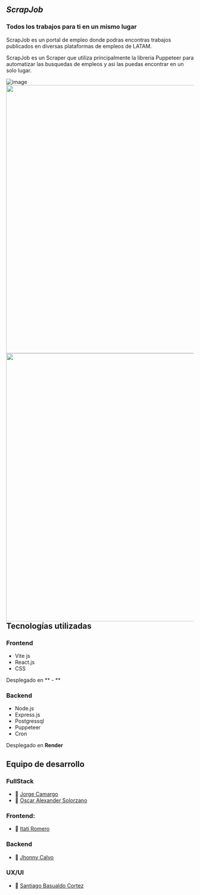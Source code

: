 ## *ScrapJob*
### Todos los trabajos para ti en un mismo lugar

ScrapJob es un portal de empleo donde podras encontras trabajos publicados en diversas plataformas de empleos de LATAM.

ScrapJob es un Scraper que utiliza principalmente la libreria Puppeteer para automatizar las busquedas de empleos y asi las puedas encontrar en un solo lugar.

![image](https://user-images.githubusercontent.com/59629654/206558192-19822e56-6d50-416a-a221-46f813e6082a.png)
<img src="https://user-images.githubusercontent.com/59629654/206560605-7247ada0-31e0-4bbc-bf86-80f340c49782.png" width="720" align="right" />
<img src="https://user-images.githubusercontent.com/59629654/206575872-e8188c12-b764-4390-b5c9-29b80f30e9b2.png" width="720" align="right" />

## Tecnologías utilizadas

### Frontend

- Vite js
- React.js 
- CSS

Desplegado en ** - **

### Backend

- Node.js
- Express.js
- Postgressql
- Puppeteer
- Cron 

Desplegado en **Render**

## Equipo de desarrollo

### FullStack
- :strawberry: [Jorge Camargo](https://github.com/KuraiRantan)
- :strawberry: [Oscar Alexander Solorzano](https://github.com/OscarSolorzano)

### Frontend:
- :cherries: [Itati Romero](https://github.com/itati3911)

### Backend
- :grapes: [Jhonny Calvo](https://github.com/Bluejhonny)

### UX/UI
- :apple: [Santiago Basualdo Cortez](https://www.behance.net/santiagouxui)



